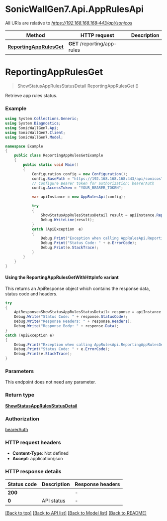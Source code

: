 # SonicWallGen7.Api.AppRulesApi

All URIs are relative to *https://192.168.168.168:443/api/sonicos*

| Method | HTTP request | Description |
|--------|--------------|-------------|
| [**ReportingAppRulesGet**](AppRulesApi.md#reportingapprulesget) | **GET** /reporting/app-rules |  |

<a id="reportingapprulesget"></a>
# **ReportingAppRulesGet**
> ShowStatusAppRulesStatusDetail ReportingAppRulesGet ()



Retrieve app rules status.

### Example
```csharp
using System.Collections.Generic;
using System.Diagnostics;
using SonicWallGen7.Api;
using SonicWallGen7.Client;
using SonicWallGen7.Model;

namespace Example
{
    public class ReportingAppRulesGetExample
    {
        public static void Main()
        {
            Configuration config = new Configuration();
            config.BasePath = "https://192.168.168.168:443/api/sonicos";
            // Configure Bearer token for authorization: bearerAuth
            config.AccessToken = "YOUR_BEARER_TOKEN";

            var apiInstance = new AppRulesApi(config);

            try
            {
                ShowStatusAppRulesStatusDetail result = apiInstance.ReportingAppRulesGet();
                Debug.WriteLine(result);
            }
            catch (ApiException  e)
            {
                Debug.Print("Exception when calling AppRulesApi.ReportingAppRulesGet: " + e.Message);
                Debug.Print("Status Code: " + e.ErrorCode);
                Debug.Print(e.StackTrace);
            }
        }
    }
}
```

#### Using the ReportingAppRulesGetWithHttpInfo variant
This returns an ApiResponse object which contains the response data, status code and headers.

```csharp
try
{
    ApiResponse<ShowStatusAppRulesStatusDetail> response = apiInstance.ReportingAppRulesGetWithHttpInfo();
    Debug.Write("Status Code: " + response.StatusCode);
    Debug.Write("Response Headers: " + response.Headers);
    Debug.Write("Response Body: " + response.Data);
}
catch (ApiException e)
{
    Debug.Print("Exception when calling AppRulesApi.ReportingAppRulesGetWithHttpInfo: " + e.Message);
    Debug.Print("Status Code: " + e.ErrorCode);
    Debug.Print(e.StackTrace);
}
```

### Parameters
This endpoint does not need any parameter.
### Return type

[**ShowStatusAppRulesStatusDetail**](ShowStatusAppRulesStatusDetail.md)

### Authorization

[bearerAuth](../README.md#bearerAuth)

### HTTP request headers

 - **Content-Type**: Not defined
 - **Accept**: application/json


### HTTP response details
| Status code | Description | Response headers |
|-------------|-------------|------------------|
| **200** |  |  -  |
| **0** | API status |  -  |

[[Back to top]](#) [[Back to API list]](../README.md#documentation-for-api-endpoints) [[Back to Model list]](../README.md#documentation-for-models) [[Back to README]](../README.md)


